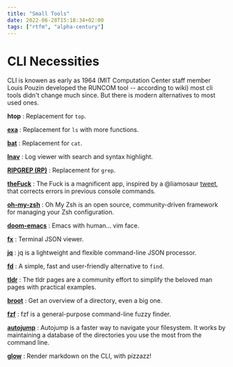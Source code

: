 ```yaml
---
title: "Small Tools"
date: 2022-06-28T15:18:34+02:00
tags: ["rtfm", "alpha-century"]
---
```


# CLI Necessities 

CLI is knowen as early as 1964 (MIT Computation Center staff member Louis Pouzin developed the RUNCOM tool -- according to wiki) most cli tools didn't change much since. But there is modern alternatives to most used ones.

**htop**
: Replacement for `top`.

**[exa](https://the.exa.website/docs/command-line-options)**
: Replacement for `ls` with more functions.

**[bat](https://github.com/sharkdp/bat)**
: Replacement for `cat`.

**[lnav](https://lnav.org)**
: Log viewer with search and syntax highlight.

**[RIPGREP (RP)](https://github.com/BurntSushi/ripgrep)**
: Replacement for `grep`.

**[theFuck](https://github.com/nvbn/thefuck)**
: The Fuck is a magnificent app, inspired by a @liamosaur [tweet](https://twitter.com/liamosaur/status/506975850596536320), that corrects errors in previous console commands.

**[oh-my-zsh](https://ohmyz.sh)**
: Oh My Zsh is an open source, community-driven framework for managing your Zsh configuration.

**[doom-emacs](https://github.com/doomemacs/)**
: Emacs with human... vim face.

**[fx](https://github.com/antonmedv/fx)**
: Terminal JSON viewer.

**[jq](https://stedolan.github.io/jq/)**
: jq is a lightweight and flexible command-line JSON processor.

**[fd](https://github.com/sharkdp/fd)**
: A simple, fast and user-friendly alternative to `find`.

**[tldr](https://tldr.sh)**
: The tldr pages are a community effort to simplify the beloved man pages with practical examples.

**[broot](https://dystroy.org/broot/)**
: Get an overview of a directory, even a big one.

**[fzf](https://github.com/junegunn/fzf)**
: fzf is a general-purpose command-line fuzzy finder.

**[autojump](https://github.com/wting/autojump)**
: Autojump is a faster way to navigate your filesystem. It works by maintaining a database of the directories you use the most from the command line.

**[glow](https://github.com/charmbracelet/glow)**
: Render markdown on the CLI, with pizzazz!
